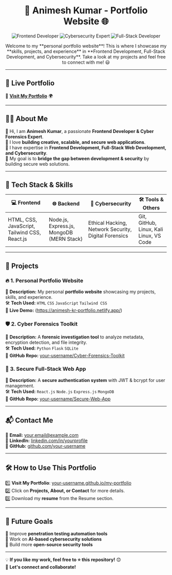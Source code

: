 <h1 align="center">🚀 Animesh Kumar - Portfolio Website 🌐</h1>

<p align="center">
  <img src="https://img.shields.io/badge/Frontend-Developer-blue" alt="Frontend Developer">
  <img src="https://img.shields.io/badge/Cybersecurity-Expert-red" alt="Cybersecurity Expert">
  <img src="https://img.shields.io/badge/Web%20Development-Full--Stack-green" alt="Full-Stack Developer">
</p>

<p align="center">
Welcome to my **personal portfolio website**! This is where I showcase my **skills, projects, and experience** in **Frontend Development, Full-Stack Development, and Cybersecurity**.  
Take a look at my projects and feel free to connect with me! 😃
</p>

---

## 📌 **Live Portfolio**
🔗 **[Visit My Portfolio](https://animesh-kr-portfolio.netlify.app/)** 🌍  

---

## 🧑‍💻 **About Me**
👋 Hi, I am **Animesh Kumar**, a passionate **Frontend Developer & Cyber Forensics Expert**.  
🔹 I love **building creative, scalable, and secure web applications**.  
🔹 I have expertise in **Frontend Development, Full-Stack Web Development, and Cybersecurity**.  
🔹 My goal is to **bridge the gap between development & security** by building secure web solutions.  

---

## 🚀 **Tech Stack & Skills**
| 💻 Frontend | 🌐 Backend | 🔐 Cybersecurity | 🛠 Tools & Others |
|------------|-----------|-----------------|------------------|
| HTML, CSS, JavaScript, Tailwind CSS, React.js | Node.js, Express.js, MongoDB (MERN Stack) | Ethical Hacking, Network Security, Digital Forensics | Git, GitHub, Linux, Kali Linux, VS Code |

---

## 📂 **Projects**
### 🔥 **1. Personal Portfolio Website**
📌 **Description:** My personal **portfolio website** showcasing my projects, skills, and experience.  
🛠 **Tech Used:** `HTML` `CSS` `JavaScript` `Tailwind CSS`  
🔗 **Live Demo:** (https://animesh-kr-portfolio.netlify.app/)

### 🛡 **2. Cyber Forensics Toolkit**
📌 **Description:** A **forensic investigation tool** to analyze metadata, encryption detection, and file integrity.  
🛠 **Tech Used:** `Python` `Flask` `SQLite`  
🔗 **GitHub Repo:** [your-username/Cyber-Forensics-Toolkit](https://github.com/your-username/Cyber-Forensics-Toolkit)  

### 🔐 **3. Secure Full-Stack Web App**
📌 **Description:** A **secure authentication system** with JWT & bcrypt for user management.  
🛠 **Tech Used:** `React.js` `Node.js` `Express.js` `MongoDB`  
🔗 **GitHub Repo:** [your-username/Secure-Web-App](https://github.com/your-username/Secure-Web-App)  

---

## 📬 **Contact Me**
📧 **Email:** your.email@example.com  
🔗 **LinkedIn:** [linkedin.com/in/yourprofile](https://linkedin.com/in/yourprofile)  
🐙 **GitHub:** [github.com/your-username](https://github.com/your-username)  

---

## 🛠 **How to Use This Portfolio**
1️⃣ **Visit My Portfolio**: [your-username.github.io/my-portfolio](https://your-username.github.io/my-portfolio/)  
2️⃣ Click on **Projects, About, or Contact** for more details.  
3️⃣ Download my **resume** from the Resume section.  

---

## 🎯 **Future Goals**
🔹 Improve **penetration testing automation tools**  
🔹 Work on **AI-based cybersecurity solutions**  
🔹 Build more **open-source security tools**  

---

💡 **If you like my work, feel free to ⭐ this repository!** 😊  
🚀 **Let's connect and collaborate!**  
